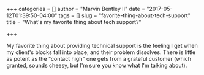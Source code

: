 +++
categories = []
author = "Marvin Bentley II"
date = "2017-05-12T01:39:50-04:00"
tags = []
slug = "favorite-thing-about-tech-support"
title = "What's my favorite thing about tech support?"

+++

My favorite thing about providing technical support is the feeling I get when my client's blocks fall into place, and their problem dissolves. There is little as potent as the "contact high" one gets from a grateful customer (which granted, sounds cheesy, but I'm sure you know what I'm talking about).